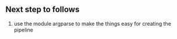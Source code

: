 ## Next step to follows

1. use the module argparse to make the things easy for creating the pipeline 
